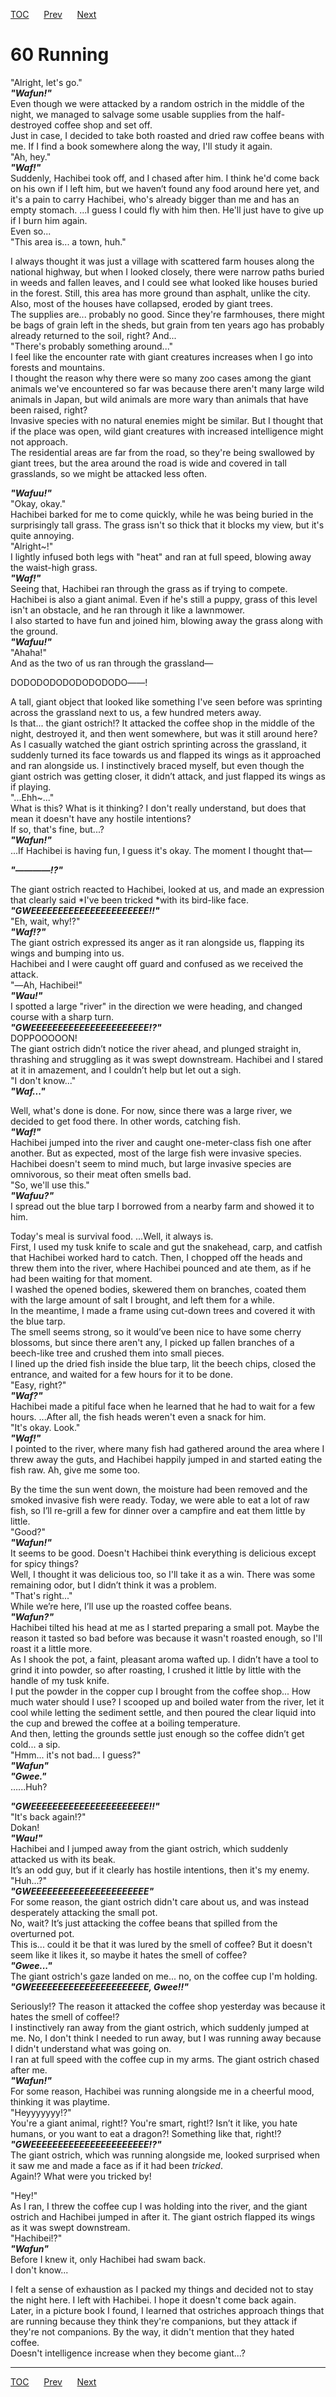 [TOC](../readme.md)&nbsp;&nbsp;&nbsp;&nbsp;&nbsp;&nbsp;[Prev](section_0003.md)&nbsp;&nbsp;&nbsp;&nbsp;&nbsp;&nbsp;[Next](section_0005.md)



# 60 Running

"Alright, let's go."  
***"Wafun!"***  
Even though we were attacked by a random ostrich in the middle of the
night, we managed to salvage some usable supplies from the
half-destroyed coffee shop and set off.  
Just in case, I decided to take both roasted and dried raw coffee beans
with me. If I find a book somewhere along the way, I'll study it
again.  
"Ah, hey."  
***"Waf!"***  
Suddenly, Hachibei took off, and I chased after him. I think he'd come
back on his own if I left him, but we haven’t found any food around here
yet, and it's a pain to carry Hachibei, who's already bigger than me and
has an empty stomach. ...I guess I could fly with him then. He'll just
have to give up if I burn him again.  
Even so...  
"This area is... a town, huh."  
  
I always thought it was just a village with scattered farm houses along
the national highway, but when I looked closely, there were narrow paths
buried in weeds and fallen leaves, and I could see what looked like
houses buried in the forest. Still, this area has more ground than
asphalt, unlike the city. Also, most of the houses have collapsed,
eroded by giant trees.  
The supplies are... probably no good. Since they're farmhouses, there
might be bags of grain left in the sheds, but grain from ten years ago
has probably already returned to the soil, right? And...  
"There's probably something around..."  
I feel like the encounter rate with giant creatures increases when I go
into forests and mountains.  
I thought the reason why there were so many zoo cases among the giant
animals we've encountered so far was because there aren't many large
wild animals in Japan, but wild animals are more wary than animals that
have been raised, right?  
Invasive species with no natural enemies might be similar. But I thought
that if the place was open, wild giant creatures with increased
intelligence might not approach.  
The residential areas are far from the road, so they're being swallowed
by giant trees, but the area around the road is wide and covered in tall
grasslands, so we might be attacked less often.  
  
***"Wafuu!"***  
"Okay, okay."  
Hachibei barked for me to come quickly, while he was being buried in the
surprisingly tall grass. The grass isn't so thick that it blocks my
view, but it's quite annoying.  
"Alright~!"  
I lightly infused both legs with "heat" and ran at full speed, blowing
away the waist-high grass.  
***"Waf!"***  
Seeing that, Hachibei ran through the grass as if trying to compete.
Hachibei is also a giant animal. Even if he's still a puppy, grass of
this level isn't an obstacle, and he ran through it like a lawnmower.  
I also started to have fun and joined him, blowing away the grass along
with the ground.  
***"Wafuu!"***  
"Ahaha!"  
And as the two of us ran through the grassland―  
  
DODODODODODODODODO――!  
  
A tall, giant object that looked like something I've seen before was
sprinting across the grassland next to us, a few hundred meters away.  
Is that... the giant ostrich!? It attacked the coffee shop in the middle
of the night, destroyed it, and then went somewhere, but was it still
around here?  
As I casually watched the giant ostrich sprinting across the grassland,
it suddenly turned its face towards us and flapped its wings as it
approached and ran alongside us. I instinctively braced myself, but even
though the giant ostrich was getting closer, it didn’t attack, and just
flapped its wings as if playing.  
"...Ehh~..."  
What is this? What is it thinking? I don't really understand, but does
that mean it doesn't have any hostile intentions?  
If so, that's fine, but...?  
***"Wafun!"***  
...If Hachibei is having fun, I guess it's okay. The moment I thought
that―  
  
***"――――!?"***  
  
The giant ostrich reacted to Hachibei, looked at us, and made an
expression that clearly said *I've been tricked *with its bird-like
face.  
***"GWEEEEEEEEEEEEEEEEEEEEEE!!"***  
"Eh, wait, why!?"  
***"Waf!?"***  
The giant ostrich expressed its anger as it ran alongside us, flapping
its wings and bumping into us.  
Hachibei and I were caught off guard and confused as we received the
attack.  
"―Ah, Hachibei!"  
***"Wau!"***  
I spotted a large "river" in the direction we were heading, and changed
course with a sharp turn.  
***"GWEEEEEEEEEEEEEEEEEEEEEE!?"***  
DOPPOOOOON!  
The giant ostrich didn’t notice the river ahead, and plunged straight
in, thrashing and struggling as it was swept downstream. Hachibei and I
stared at it in amazement, and I couldn’t help but let out a sigh.  
"I don't know..."  
***"Waf..."***  
  
Well, what's done is done. For now, since there was a large river, we
decided to get food there. In other words, catching fish.  
***"Waf!"***  
Hachibei jumped into the river and caught one-meter-class fish one after
another. But as expected, most of the large fish were invasive species.
Hachibei doesn't seem to mind much, but large invasive species are
omnivorous, so their meat often smells bad.  
"So, we'll use this."  
***"Wafuu?"***  
I spread out the blue tarp I borrowed from a nearby farm and showed it
to him.  
  
Today's meal is survival food. ...Well, it always is.  
First, I used my tusk knife to scale and gut the snakehead, carp, and
catfish that Hachibei worked hard to catch. Then, I chopped off the
heads and threw them into the river, where Hachibei pounced and ate
them, as if he had been waiting for that moment.  
I washed the opened bodies, skewered them on branches, coated them with
the large amount of salt I brought, and left them for a while.  
In the meantime, I made a frame using cut-down trees and covered it with
the blue tarp.  
The smell seems strong, so it would’ve been nice to have some cherry
blossoms, but since there aren't any, I picked up fallen branches of a
beech-like tree and crushed them into small pieces.  
I lined up the dried fish inside the blue tarp, lit the beech chips,
closed the entrance, and waited for a few hours for it to be done.  
"Easy, right?"  
***"Waf?"***  
Hachibei made a pitiful face when he learned that he had to wait for a
few hours. ...After all, the fish heads weren't even a snack for him.  
"It's okay. Look."  
***"Waf!"***  
I pointed to the river, where many fish had gathered around the area
where I threw away the guts, and Hachibei happily jumped in and started
eating the fish raw. Ah, give me some too.  
  
By the time the sun went down, the moisture had been removed and the
smoked invasive fish were ready. Today, we were able to eat a lot of raw
fish, so I’ll re-grill a few for dinner over a campfire and eat them
little by little.  
"Good?"  
***"Wafun!"***  
It seems to be good. Doesn't Hachibei think everything is delicious
except for spicy things?  
Well, I thought it was delicious too, so I'll take it as a win. There
was some remaining odor, but I didn’t think it was a problem.  
"That's right..."  
While we’re here, I’ll use up the roasted coffee beans.  
***"Wafun?"***  
Hachibei tilted his head at me as I started preparing a small pot. Maybe
the reason it tasted so bad before was because it wasn't roasted enough,
so I'll roast it a little more.  
As I shook the pot, a faint, pleasant aroma wafted up. I didn’t have a
tool to grind it into powder, so after roasting, I crushed it little by
little with the handle of my tusk knife.  
I put the powder in the copper cup I brought from the coffee shop... How
much water should I use? I scooped up and boiled water from the river,
let it cool while letting the sediment settle, and then poured the clear
liquid into the cup and brewed the coffee at a boiling temperature.  
And then, letting the grounds settle just enough so the coffee didn’t
get cold... a sip.  
"Hmm... it's not bad... I guess?"  
***"Wafun"***  
***"Gwee."***  
…...Huh?  
  
***"GWEEEEEEEEEEEEEEEEEEEEEE!!"***  
"It's back again!?"  
Dokan!  
***"Wau!"***  
Hachibei and I jumped away from the giant ostrich, which suddenly
attacked us with its beak.  
It’s an odd guy, but if it clearly has hostile intentions, then it's my
enemy.  
"Huh...?"  
***"GWEEEEEEEEEEEEEEEEEEEEEE"***  
For some reason, the giant ostrich didn't care about us, and was instead
desperately attacking the small pot.  
No, wait? It’s just attacking the coffee beans that spilled from the
overturned pot.  
This is... could it be that it was lured by the smell of coffee? But it
doesn't seem like it likes it, so maybe it hates the smell of coffee?  
***"Gwee..."***  
The giant ostrich's gaze landed on me... no, on the coffee cup I'm
holding.  
***"GWEEEEEEEEEEEEEEEEEEEEEE, Gwee!!"***  
  
Seriously!? The reason it attacked the coffee shop yesterday was because
it hates the smell of coffee!?  
I instinctively ran away from the giant ostrich, which suddenly jumped
at me. No, I don't think I needed to run away, but I was running away
because I didn't understand what was going on.  
I ran at full speed with the coffee cup in my arms. The giant ostrich
chased after me.  
***"Wafun!"***  
For some reason, Hachibei was running alongside me in a cheerful mood,
thinking it was playtime.  
"Heyyyyyyy!?"  
You're a giant animal, right!? You're smart, right!? Isn’t it like, you
hate humans, or you want to eat a dragon?! Something like that,
right!?  
***"GWEEEEEEEEEEEEEEEEEEEEEE!?"***  
The giant ostrich, which was running alongside me, looked surprised when
it saw me and made a face as if it had been *tricked*.  
Again!? What were you tricked by!  
  
"Hey!"  
As I ran, I threw the coffee cup I was holding into the river, and the
giant ostrich and Hachibei jumped in after it. The giant ostrich flapped
its wings as it was swept downstream.  
"Hachibei!?"  
***"Wafun"***  
Before I knew it, only Hachibei had swam back.  
I don't know...  
  
I felt a sense of exhaustion as I packed my things and decided not to
stay the night here. I left with Hachibei. I hope it doesn't come back
again.  
Later, in a picture book I found, I learned that ostriches approach
things that are running because they think they're companions, but they
attack if they're not companions. By the way, it didn't mention that
they hated coffee.  
Doesn't intelligence increase when they become giant...?  
  
  
  


---
[TOC](../readme.md)&nbsp;&nbsp;&nbsp;&nbsp;&nbsp;&nbsp;[Prev](section_0003.md)&nbsp;&nbsp;&nbsp;&nbsp;&nbsp;&nbsp;[Next](section_0005.md)

